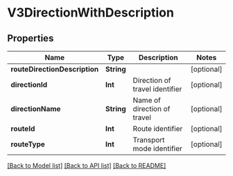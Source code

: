 # V3DirectionWithDescription

## Properties
Name | Type | Description | Notes
------------ | ------------- | ------------- | -------------
**routeDirectionDescription** | **String** |  | [optional] 
**directionId** | **Int** | Direction of travel identifier | [optional] 
**directionName** | **String** | Name of direction of travel | [optional] 
**routeId** | **Int** | Route identifier | [optional] 
**routeType** | **Int** | Transport mode identifier | [optional] 

[[Back to Model list]](../README.md#documentation-for-models) [[Back to API list]](../README.md#documentation-for-api-endpoints) [[Back to README]](../README.md)


